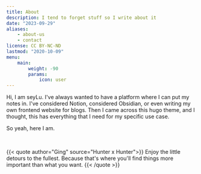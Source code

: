 ```yaml
---
title: About
description: I tend to forget stuff so I write about it
date: "2023-09-29"
aliases:
    - about-us
    - contact
license: CC BY-NC-ND
lastmod: "2020-10-09"
menu:
    main:
        weight: -90
        params:
            icon: user
---
```


Hi, I am seyLu. I've always wanted to have a platform where I can put my notes in. I've considered Notion, considered Obsidian, or even writing my own frontend website for blogs. Then I came across this hugo theme, and I thought, this has everything that I need for my specific use case.

So yeah, here I am.

<br>

{{< quote author="Ging" source="Hunter x Hunter">}}
Enjoy the little detours to the fullest.
Because that's where you'll find things more important than what you want.
{{< /quote >}}
